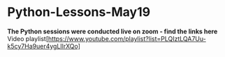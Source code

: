 # Python-Lessons-May19

**The Python sessions were conducted live on zoom - find the links here** </br>
Video playlist[https://www.youtube.com/playlist?list=PLQIztLQA7Uu-k5cy7Ha9uer4ygLIlrXQo]
